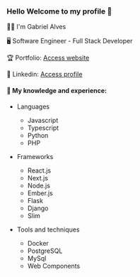### Hello Welcome to my profile 👋

👨‍🦱 I'm Gabriel Alves

🖥️ Software Engineer - Full Stack Developer

🏆 Portfolio: [Access website](https://paulgabr.github.io/portifolio/)

🔗 Linkedin: [Access profile](https://www.linkedin.com/in/paulgab/)

#### 🧠 My knowledge and experience:
- Languages
  - Javascript
  - Typescript
  - Python
  - PHP

- Frameworks
  - React.js
  - Next.js
  - Node.js
  - Ember.js
  - Flask
  - Django
  - Slim

- Tools and techniques
  - Docker
  - PostgreSQL
  - MySql
  - Web Components
